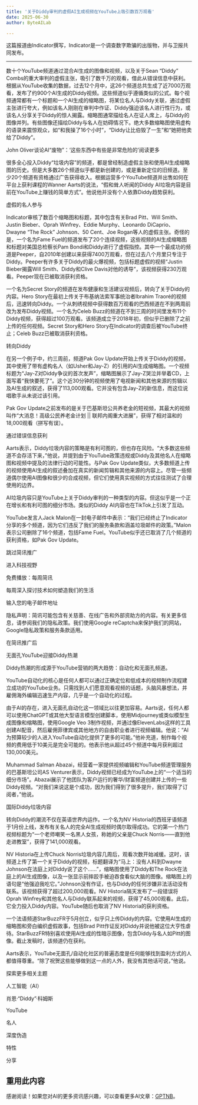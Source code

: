 ```yaml
---
title: '关于Diddy审判的虚假AI生成视频在YouTube上吸引数百万观看'
date: 2025-06-30
author: ByteAILab

---
```


这篇报道由Indicator撰写，Indicator是一个调查数字欺骗的出版物，并与卫报共同发布。

---
数十个YouTube频道通过混合AI生成的图像和视频，以及关于Sean “Diddy” Combs的重大审判的虚假主张，吸引了数千万的观看，借此从错误信息中获利。根据从YouTube收集的数据，过去12个月中，这26个频道总共生成了近7000万观看，发布了约900个AI生成的Diddy视频。这些频道似乎遵循类似的公式。每个视频通常都有一个标题和一个AI生成的缩略图，将某位名人与Diddy关联，通过虚假主张进行夸大，例如该名人刚刚在审判中作证、Diddy强迫该名人进行性行为，或该名人分享关于Diddy的惊人揭露。缩略图通常描绘名人在证人席上，与Diddy的图像并列。有些图像还描绘Diddy与名人在妨碍情况下。绝大多数缩略图使用虚构的语录来震惊观众，如“和我操了16个小时”，“Diddy让比伯毁了一生”和“她把他卖给了Diddy”。 

John Oliver谈论AI“废物”：‘这些东西中有些是非常危险的’阅读更多

很多全心投入Diddy“垃圾内容”的频道，都是曾经制造虚假主张和使用AI生成缩略图的历史。但是大多数26个频道似乎都是新创建的，或是重新定位的旧频道。至少20个频道有资格通过广告获得收入。根据运营多个YouTube频道并出售如何在平台上获利课程的Wanner Aarts的说法，“假和耸人听闻的Diddy AI垃圾内容是目前在YouTube上赚钱的简单方式”。他说他并没有个人依靠Diddy趋势获利。

虚假的名人参与

Indicator审核了数百个缩略图和标题，其中包含有关Brad Pitt、Will Smith、Justin Bieber、Oprah Winfrey、Eddie Murphy、Leonardo DiCaprio、Dwayne “The Rock” Johnson、50 Cent、Joe Rogan等人的虚假主张。奇怪的是，一个名为Fame Fuel的频道发布了20个连续视频，这些视频的AI生成缩略图和标题对美国总检察长Pam Bondi和Diddy进行了虚假指控。其中一个最成功的频道是Peeper，自2010年创建以来获得7400万观看，但在过去八个月里只专注于Diddy。Peeper有许多关于Diddy的最火爆视频，包括标题虚假的视频“Justin Bieber揭露Will Smith、Diddy和Clive Davis对他的诱导”，该视频获得230万观看。Peeper现在已被取消获利资格。

一个名为Secret Story的频道在发布健康和生活建议视频后，转向了关于Diddy的内容。Hero Story在最初上传关于布基纳法索军事统治者Ibrahim Traoré的视频后，迅速转向Diddy。一个从刺绣视频中获得数百万观看的巴西频道在不到两周前改为发布Diddy视频。一个名为Celeb Buzz的频道在不到三周的时间里发布11个Diddy视频，获得超过100万观看。该频道成立于2018年初，但似乎已删除了之前上传的任何视频。Secret Story和Hero Story在Indicator的调查后被YouTube终止；Celeb Buzz已被取消获利资格。

转向Diddy

在另一个例子中，约三周前，频道Pak Gov Update开始上传关于Diddy的视频，其中使用了带有虚构名人（如Usher和Jay-Z）的引用的AI生成缩略图。一个视频标题为“Jay-Z对Diddy争议的首次发声”，缩略图展示了Jay-Z哭泣并举着CD，上面写着“我快要死了”。这个近30分钟的视频使用了电视新闻和其他来源的剪辑以及AI生成的叙述，获得了113,000观看。它并没有包含Jay-Z的新信息，而这位说唱歌手从未说过该引用。

Pak Gov Update之前发布的是关于巴基斯坦公共养老金的短视频，其最大的视频叫作“大消息！高级公民养老金计划 || 联邦内阁重大进展”，获得了相对温和的18,000观看（拼写有误）。 

通过错误信息获利

Aarts表示，Diddy垃圾内容的策略是有利可图的，但也存在风险。“大多数这些频道不会存活下来，”他说，并提到由于YouTube政策违规或Diddy及其他名人在缩略图和视频中提及的法律行动的可能性。与Pak Gov Update类似，大多数频道上传的视频使用AI生成的叙述叠加在真实的新闻剪辑和其他来源的内容上。尽管一些频道偶尔使用AI图像和很少的合成视频，但它们使用真实视频的方式往往测试了合理使用的边界。

AI垃圾内容只是YouTube上关于Diddy审判的一种类型的内容。但这似乎是一个正在增长和有利可图的细分市场。类似的Diddy AI内容也在TikTok上引发了互动。

YouTube发言人Jack Malon在一封电子邮件中表示：“我们已经终止了Indicator分享的多个频道，因为它们违反了我们的服务条款和涵盖垃圾邮件的政策。”Malon表示公司删除了16个频道，包括Fame Fuel。YouTube似乎还已取消了几个频道的获利资格，如Pak Gov Update。

跳过简讯推广

进入科技视野

免费播放：每周简讯 

每周深入探讨技术如何塑造我们的生活

输入您的电子邮件地址 

隐私声明：简讯可能包含有关慈善、在线广告和外部资助方的内容。有关更多信息，请参阅我们的隐私政策。我们使用Google reCaptcha来保护我们的网站，Google隐私政策和服务条款适用。

在简讯推广后

无面孔YouTube迎接Diddy热潮

Diddy热潮的形成源于YouTube营销的两大趋势：自动化和无面孔频道。 

YouTube自动化的核心是任何人都可以通过正确定位和低成本的视频制作流程建立成功的YouTube业务。只需找到人们愿意观看视频的话题，头脑风暴想法，并雇佣海外编辑迅速生产内容，几乎是一个自动化的过程。 

由于AI的存在，进入无面孔自动化这一领域比以往更加容易。Aarts说，任何人都可以使用ChatGPT或其他大型语言模型创建脚本，使用Midjourney或类似模型生成图像和缩略图，使用Google Veo 3制作视频，并通过像ElevenLabs这样的工具创建AI配音，然后雇佣菲律宾或其他地方的自由职业者进行视频编辑。他说：“AI为预算较少的人进入YouTube自动化提供了更多的可能。”他补充道，制作每个视频的费用低于10美元是完全可能的。他表示他从超过45个频道中每月获利超过130,000美元。 

Muhammad Salman Abazai，经营着一家提供视频编辑和YouTube频道管理服务的巴基斯坦公司AS Venturer表示，Diddy视频已经成为YouTube上的“一个适当的细分市场”。Abazai展示了他团队为客户运行的奢华/财富频道创建并上传的一些Diddy视频。“对我们来说这是个成功，因为我们得到了很多提升，我们取得了订阅者，”他说。 

国际Diddy垃圾内容

转向Diddy的潮流不仅在英语世界内运作。一个名为NV Historia的西班牙语频道于1月份上线，发布有关名人的完全AI生成视频时偶尔取得成功。它的第一个热门视频标题为“一个老师嘲笑一名黑人女孩，称她的父亲是Chuck Norris——直到他走进教室”，获得了141,000观看。 

NV Historia在上传Chuck Norris垃圾内容几周后，观看次数开始减缓。这时，该频道上传了第一个关于Diddy的视频，标题翻译为“马上：没有人料到Dwayne Johnson在法庭上对Diddy说了这个……”，缩略图使用了Diddy和The Rock在法庭上的AI生成图像，以及一张显示前摔跤手被迫吞食看似大脑的图像。缩略图上的语句是“他强迫我吃它。”Johnson没有作证，也与Diddy的任何涉嫌非法活动没有联系。该视频获得了超过200,000观看。NV Historia隔天发布了一段错误将Oprah Winfrey和其他名人与Diddy联系起来的视频，获得了45,000观看。此后，它全力投入Diddy内容。YouTube随后也取消了NV Historia的获利资格。 

一个法语频道StarBuzzFR于5月创立，似乎只上传Diddy的内容。它使用AI生成的缩略图和旁白编织虚假故事，包括Brad Pitt作证反对Diddy并说他被这位大亨性虐待。StarBuzzFR特别喜欢使用AI生成的性暗示图像，包含Diddy与名人如Pitt的图像。截止发稿时，该频道仍在获利。

Aarts表示，YouTube无面孔/自动化社区的普遍态度是任何能够找到盈利方式的人都值得尊重。“除了祝贺这些能够做到这一点的人外，我没有其他话可说，”他说。

探索更多相关主题 

人工智能（AI） 

肖恩·“Diddy”·科姆斯 

YouTube 

名人 

深度伪造 

特性 

分享 

重用此内容
---
感谢阅读！如果您对AI的更多资讯感兴趣，可以查看更多AI文章：[GPTNB](https://gptnb.com)。